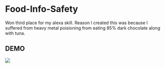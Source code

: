 # Food-Info-Safety
Won third place for my alexa skill. Reason I created this was because I suffered from heavy metal poisioning from eating 85% dark chocolate along with tuna.

## DEMO 
[![](https://img.youtube.com/vi/GA6WjtuKZAc&t=6s/0.jpg)](https://www.youtube.com/watch?v=GA6WjtuKZAc&t=6s)
